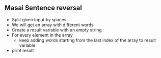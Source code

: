 ## Masai Sentence reversal

- Split given input by spaces
- We will get an array with different words
- Create a result variable with an empty string
- For every element in the array
  - keep adding words starting from the last index of the array to result variable
- print result
  ​	
